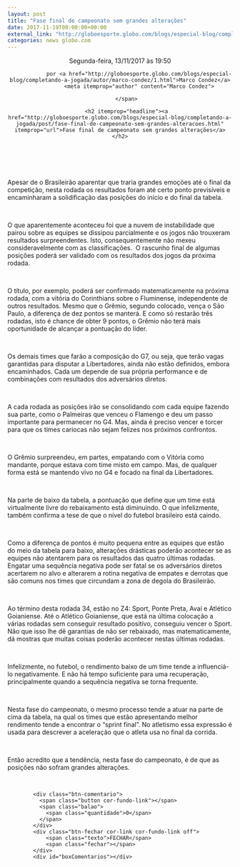 ```yaml
---
layout: post
title: "Fase final de campeonato sem grandes alterações"
date: 2017-11-19T00:00:00+00:00
external_link: "http://globoesporte.globo.com/blogs/especial-blog/completando-a-jogada/post/fase-final-de-campeonato-sem-grandes-alteracoes.html"
categories: news globo.com
---
```

<header>
        <time itemprop="datePublished" datetime="2017-11-13BRST19:Nov"> Segunda-feira, 13/11/2017 às 19:50 </time>
        <span class="author">
            
                por <a href="http://globoesporte.globo.com/blogs/especial-blog/completando-a-jogada/autor/marco-condez/1.html">Marco Condez</a>
                <meta itemprop="author" content="Marco Condez">
            
        </span>

        <h2 itemprop="headline"><a href="http://globoesporte.globo.com/blogs/especial-blog/completando-a-jogada/post/fase-final-de-campeonato-sem-grandes-alteracoes.html" itemprop="url">Fase final de campeonato sem grandes alterações</a></h2>

   </header>

&nbsp;

Apesar de o Brasileirão aparentar que traria grandes emoções até o final da competição, nesta rodada os resultados foram até certo ponto previsíveis e encaminharam a solidificação das posições do início e do final da tabela.

&nbsp;

O que aparentemente aconteceu foi que a nuvem de instabilidade que pairou sobre as equipes se dissipou parcialmente e os jogos não trouxeram resultados surpreendentes. Isto, consequentemente não mexeu consideravelmente com as classificações. &nbsp;O rascunho final de algumas posições poderá ser validado com os resultados dos jogos da próxima rodada.

&nbsp;

O título, por exemplo, poderá ser confirmado matematicamente na próxima rodada, com a vitória do Corinthians sobre o Fluminense, independente de outros resultados. Mesmo que o Grêmio, segundo colocado, vença o São Paulo, a diferença de dez pontos se manterá. E como só restarão três rodadas, isto é chance de obter 9 pontos, o Grêmio não terá mais oportunidade de alcançar a pontuação do líder.

&nbsp;

Os demais times que farão a composição do G7, ou seja, que terão vagas garantidas para disputar a Libertadores, ainda não estão definidos, embora encaminhados. Cada um depende de sua própria performance e de combinações com resultados dos adversários diretos.

&nbsp;

A cada rodada as posições irão se consolidando com cada equipe fazendo sua parte, como o Palmeiras que venceu o Flamengo e deu um passo importante para permanecer no G4. Mas, ainda é preciso vencer e torcer para que os times cariocas não sejam felizes nos próximos confrontos.

&nbsp;

O Grêmio surpreendeu, em partes, empatando com o Vitória como mandante, porque estava com time misto em campo. Mas, de qualquer forma está se mantendo vivo no G4 e focado na final da Libertadores.

&nbsp;

Na parte de baixo da tabela, a pontuação que define que um time está virtualmente livre do rebaixamento está diminuindo. O que infelizmente, também confirma a tese de que o nível do futebol brasileiro está caindo.&nbsp;

&nbsp;

Como a diferença de pontos é muito pequena entre as equipes que estão do meio da tabela para baixo, alterações drásticas poderão acontecer se as equipes não atentarem para os resultados das quatro últimas rodadas. Engatar uma sequência negativa pode ser fatal se os adversários diretos acertarem no alvo e alterarem a rotina negativa de empates e derrotas que são comuns nos times que circundam a zona de degola do Brasileirão.

&nbsp;

Ao término desta rodada 34, estão no Z4: Sport, Ponte Preta, Avaí e Atlético Goianiense. Até o Atlético Goianiense, que está na última colocação a várias rodadas sem conseguir resultado positivo, conseguiu vencer o Sport. Não que isso lhe dê garantias de não ser rebaixado, mas matematicamente, dá mostras que muitas coisas poderão acontecer nestas últimas rodadas.

&nbsp;

Infelizmente, no futebol, o rendimento baixo de um time tende a influenciá-lo negativamente. E não há tempo suficiente para uma recuperação, principalmente quando a sequência negativa se torna frequente.

&nbsp;

Nesta fase do campeonato, o mesmo processo tende a atuar na parte de cima da tabela, na qual os times que estão apresentando melhor rendimento tende a encontrar o “sprint final”. No atletismo essa expressão é usada para descrever a aceleração que o atleta usa no final da corrida.

&nbsp;

Então acredito que a tendência, nesta fase do campeonato, é de que as posições não sofram grandes alterações. &nbsp;&nbsp;&nbsp;

&nbsp;

<footer>
        <div class="share-bar" data-url="http://globoesporte.globo.com/blogs/especial-blog/completando-a-jogada/post/fase-final-de-campeonato-sem-grandes-alteracoes.html" data-title="Fase final de campeonato sem grandes alterações" data-image-url="http://s04.video.glbimg.com/640x360/6283823.jpg">
        </div>

        
            <div class="btn-comentario">
              <span class="button cor-fundo-link"></span>
              <span class="balao">
                <span class="quantidade">0</span>
              </span>
            </div>
            <div class="btn-fechar cor-link cor-fundo-link off">
                <span class="texto">FECHAR</span>
                <span class="fechar"></span>
            </div>
            <div id="boxComentarios"></div>
        
   </footer>
